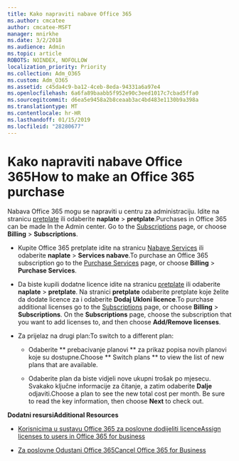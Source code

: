 ```yaml
---
title: Kako napraviti nabave Office 365
ms.author: cmcatee
author: cmcatee-MSFT
manager: mnirkhe
ms.date: 3/2/2018
ms.audience: Admin
ms.topic: article
ROBOTS: NOINDEX, NOFOLLOW
localization_priority: Priority
ms.collection: Adm_O365
ms.custom: Adm_O365
ms.assetid: c45da4c9-ba12-4ceb-8eda-94331a6a97e4
ms.openlocfilehash: 6a6fa89baabb5f952e90c3eed1017c7cbad5ffa0
ms.sourcegitcommit: d6ea5e9458a2b8ceaab3ac4bd483e1130b9a398a
ms.translationtype: MT
ms.contentlocale: hr-HR
ms.lasthandoff: 01/15/2019
ms.locfileid: "28280677"
---
```

# <a name="how-to-make-an-office-365-purchase"></a><span data-ttu-id="33ec4-102">Kako napraviti nabave Office 365</span><span class="sxs-lookup"><span data-stu-id="33ec4-102">How to make an Office 365 purchase</span></span>

<span data-ttu-id="33ec4-p101">Nabava Office 365 mogu se napraviti u centru za administraciju. Idite na stranicu [pretplate](https://go.microsoft.com/fwlink/p/?linkid=842054) ili odaberite **naplate** \> **pretplate**.</span><span class="sxs-lookup"><span data-stu-id="33ec4-p101">Purchases in Office 365 can be made In the Admin center. Go to the [Subscriptions](https://go.microsoft.com/fwlink/p/?linkid=842054) page, or choose **Billing** \> **Subscriptions**.</span></span>
  
- <span data-ttu-id="33ec4-105">Kupite Office 365 pretplate idite na stranicu [Nabave Services](https://go.microsoft.com/fwlink/p/?linkid=868433) ili odaberite **naplate** \> **Services nabave**.</span><span class="sxs-lookup"><span data-stu-id="33ec4-105">To purchase an Office 365 subscription go to the [Purchase Services](https://go.microsoft.com/fwlink/p/?linkid=868433) page, or choose **Billing** \> **Purchase Services**.</span></span>
    
- <span data-ttu-id="33ec4-p102">Da biste kupili dodatne licence idite na stranicu [pretplate](https://go.microsoft.com/fwlink/p/?linkid=842054) ili odaberite **naplate** \> **pretplate**. Na stranici **pretplate** odaberite pretplate koje želite da dodate licence za i odaberite **Dodaj Ukloni licence**.</span><span class="sxs-lookup"><span data-stu-id="33ec4-p102">To purchase additional licenses go to the [Subscriptions](https://go.microsoft.com/fwlink/p/?linkid=842054) page, or choose **Billing** \> **Subscriptions**. On the **Subscriptions** page, choose the subscription that you want to add licenses to, and then choose **Add/Remove licenses**.</span></span>
    
- <span data-ttu-id="33ec4-108">Za prijelaz na drugi plan:</span><span class="sxs-lookup"><span data-stu-id="33ec4-108">To switch to a different plan:</span></span>
    
  - <span data-ttu-id="33ec4-109">Odaberite \*\* prebacivanje planovi \*\* za prikaz popisa novih planovi koje su dostupne.</span><span class="sxs-lookup"><span data-stu-id="33ec4-109">Choose \*\* Switch plans \*\* to view the list of new plans that are available.</span></span> 
    
  - <span data-ttu-id="33ec4-p103">Odaberite plan da biste vidjeli nove ukupni trošak po mjesecu. Svakako ključne informacije za čitanje, a zatim odaberite **Dalje** odjaviti.</span><span class="sxs-lookup"><span data-stu-id="33ec4-p103">Choose a plan to see the new total cost per month. Be sure to read the key information, then choose **Next** to check out.</span></span> 
    
 <span data-ttu-id="33ec4-112">**Dodatni resursi**</span><span class="sxs-lookup"><span data-stu-id="33ec4-112">**Additional Resources**</span></span>
  
- [<span data-ttu-id="33ec4-113">Korisnicima u sustavu Office 365 za poslovne dodijeliti licence</span><span class="sxs-lookup"><span data-stu-id="33ec4-113">Assign licenses to users in Office 365 for business</span></span>](https://support.office.com/article/997596b5-4173-4627-b915-36abac6786dc)
    
- [<span data-ttu-id="33ec4-114">Za poslovne Odustani Office 365</span><span class="sxs-lookup"><span data-stu-id="33ec4-114">Cancel Office 365 for Business</span></span>](https://support.office.com/article/b1bc0bef-4608-4601-813a-cdd9f746709a)
    

